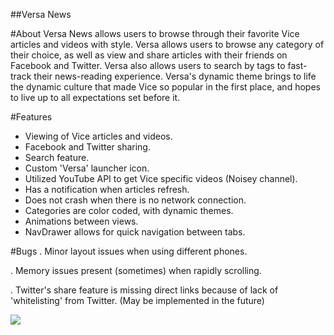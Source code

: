##Versa News


#About
Versa News allows users to browse through their favorite Vice articles and videos with style. Versa allows users to browse any category of their choice, as well as view and share articles with their friends on Facebook and Twitter. Versa also allows users to search by tags to fast-track their news-reading experience. Versa's dynamic theme brings to life the dynamic culture that made Vice so popular in the first place, and hopes to live up to all expectations set before it.

#Features
- Viewing of Vice articles and videos.
- Facebook and Twitter sharing.
- Search feature.
- Custom 'Versa' launcher icon.
- Utilized YouTube API to get Vice specific videos (Noisey channel).
- Has a notification when articles refresh.
- Does not crash when there is no network connection.
- Categories are color coded, with dynamic themes.
- Animations between views.
- NavDrawer allows for quick navigation between tabs.




#Bugs
. Minor layout issues when using different phones.

. Memory issues present (sometimes) when rapidly scrolling.

. Twitter's share feature is missing direct links because of lack of 'whitelisting' from Twitter. (May be implemented in the future)

![](https://github.com/roberrera/Project-3/blob/master/Versa_News/Screenshots/device-2016-03-11-143559.png) 
